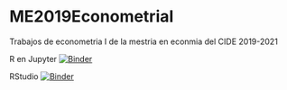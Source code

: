 # ME2019EconometriaI
Trabajos de econometria I de la mestria en econmia del CIDE 2019-2021

R en Jupyter [![Binder](https://mybinder.org/badge_logo.svg)](https://mybinder.org/v2/gh/rafneta/ME2019EconometriaI/master)

RStudio [![Binder](https://mybinder.org/badge_logo.svg)](https://mybinder.org/v2/gh/rafneta/ME2019EconometriaI/master?urlpath=rstudio)
